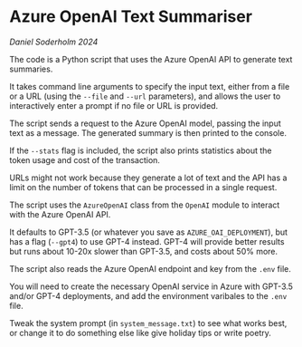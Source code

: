 # Azure OpenAI Text Summariser

_Daniel Soderholm 2024_

The code is a Python script that uses the Azure OpenAI API to generate text summaries.

It takes command line arguments to specify the input text, either from a file or a URL (using the `--file` and `--url` parameters), and allows the user to interactively enter a prompt if no file or URL is provided.

The script sends a request to the Azure OpenAI model, passing the input text as a message. The generated summary is then printed to the console. 

If the `--stats` flag is included, the script also prints statistics about the token usage and cost of the transaction.

URLs might not work because they generate a lot of text and the API has a limit on the number of tokens that can be processed in a single request. 

The script uses the `AzureOpenAI` class from the `OpenAI` module to interact with the Azure OpenAI API. 

It defaults to GPT-3.5 (or whatever you save as `AZURE_OAI_DEPLOYMENT`), but has a flag (`--gpt4`) to use GPT-4 instead. GPT-4 will provide better results but runs about 10-20x slower than GPT-3.5, and costs about 50% more.

The script also reads the Azure OpenAI endpoint and key from the `.env` file.

You will need to create the necessary OpenAI service in Azure with GPT-3.5 and/or GPT-4 deployments, and add the environment varibales to the `.env` file.

Tweak the system prompt (in `system_message.txt`) to see what works best, or change it to do something else like give holiday tips or write poetry.
